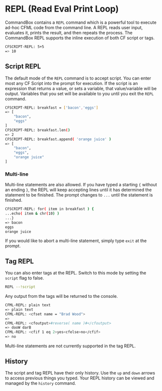 # REPL (Read Eval Print Loop)

CommandBox contains a `REPL` command which is a powerful tool to execute ad-hoc CFML code from the command line.  A REPL reads user input, evaluates it, prints the result, and then repeats the process.  The CommandBox REPL supports the inline execution of both CF script or tags. 

```bash
CFSCRIPT-REPL: 5+5
=> 10
```

## Script REPL
The default mode of the `REPL` command is to accept script.  You can enter most any CF Script into the prompt for execution.  If the script is an expression that returns a value, or sets a variable, that value/variable will be output.  Variables that you set will be available to you until you exit the `REPL` command.

```bash
CFSCRIPT-REPL: breakfast = ['bacon','eggs']
=> [
    "bacon",
    "eggs"
]
CFSCRIPT-REPL: breakfast.len()
=> 2
CFSCRIPT-REPL: breakfast.append( 'orange juice' )
=> [
    "bacon",
    "eggs",
    "orange juice"
]
```

### Multi-line

Multi-line statements are also allowed.  If you have typed a starting `{` without an ending `}`, the REPL will keep accepting lines until it has determined the statement to be finished.  The prompt changes to `...` until the statement is finished.

```bash
CFSCRIPT-REPL: for( item in breakfast ) {
...echo( item & chr(10) )
...}
=> bacon
eggs
orange juice
```
If you would like to abort a multi-line statement, simply type `exit` at the prompt.  

## Tag REPL
You can also enter tags at the REPL.  Switch to this mode by setting the `script` flag to false.

```bash
REPL --!script
```

Any output from the tags will be returned to the console.
```bash
CFML-REPL: plain text
=> plain text
CFML-REPL: <cfset name = "Brad Wood">
=>
CFML-REPL: <cfoutput>#reverse( name )#</cfoutput>
=> dooW darB
CFML-REPL: <cfif 1 eq 2>yes<cfelse>no</cfif>
=> no
```

Multi-line statements are not currently supported in the tag REPL.

## History

The script and tag REPL have their only history.  Use the `up` and `down` arrows to access previous things you typed.  Your REPL history can be viewed and managed by the `history` command.






